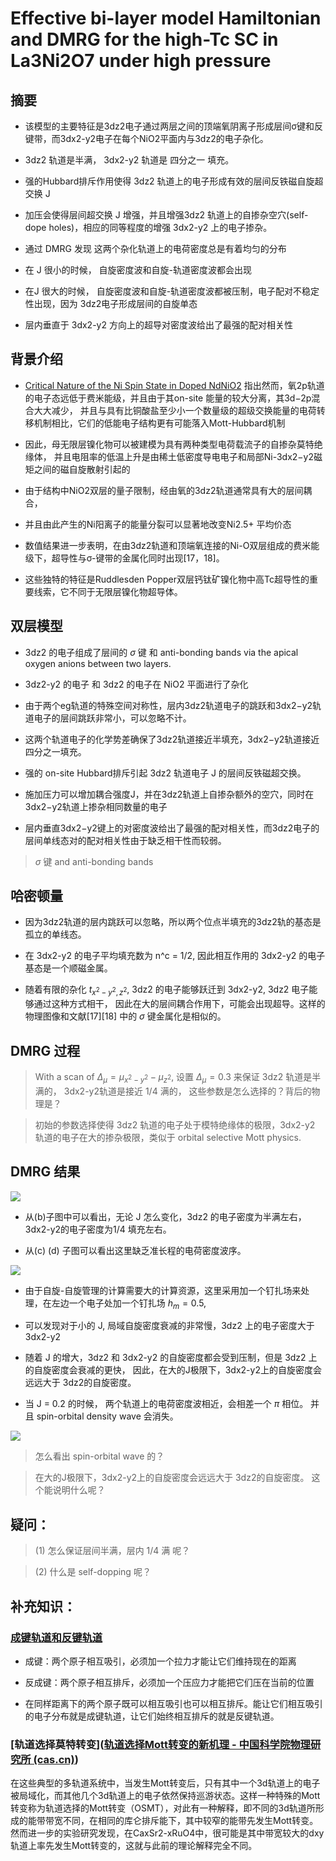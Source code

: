 # Effective bi-layer model Hamiltonian and DMRG for the high-Tc SC in La3Ni2O7 under high pressure

## 摘要

* 该模型的主要特征是3dz2电子通过两层之间的顶端氧阴离子形成层间σ键和反键带，而3dx2-y2电子在每个NiO2平面内与3dz2的电子杂化。

* 3dz2 轨道是半满， 3dx2-y2 轨道是 四分之一 填充。

* 强的Hubbard排斥作用使得 3dz2 轨道上的电子形成有效的层间反铁磁自旋超交换 J

* 加压会使得层间超交换 J 增强，并且增强3dz2 轨道上的自掺杂空穴(self-dope holes)，相应的同等程度的增强 3dx2-y2 上的电子掺杂。

* 通过 DMRG 发现 这两个杂化轨道上的电荷密度总是有着均匀的分布

* 在 J 很小的时候， 自旋密度波和自旋-轨道密度波都会出现

* 在J 很大的时候， 自旋密度波和自旋-轨道密度波都被压制，电子配对不稳定性出现，因为 3dz2电子形成层间的自旋单态

* 层内垂直于 3dx2-y2 方向上的超导对密度波给出了最强的配对相关性

 ## 背景介绍

 * [Critical Nature of the Ni Spin State in Doped NdNiO2](https://journals.aps.org/prl/abstract/10.1103/PhysRevLett.124.207004)
指出然而，氧2p轨道的电子态远低于费米能级，并且由于其on-site 能量的较大分离，其3d−2p混合大大减少，
并且与具有比铜酸盐至少小一个数量级的超级交换能量的电荷转移机制相比，它们的低能电子结构更有可能落入Mott-Hubbard机制

* 因此，母无限层镍化物可以被建模为具有两种类型电荷载流子的自掺杂莫特绝缘体，
并且电阻率的低温上升是由稀土低密度导电电子和局部Ni-3dx2−y2磁矩之间的磁自旋散射引起的

* 由于结构中NiO2双层的量子限制，经由氧的3dz2轨道通常具有大的层间耦合，

* 并且由此产生的Ni阳离子的能量分裂可以显著地改变Ni2.5+ 平均价态

* 数值结果进一步表明，在由3dz2轨道和顶端氧连接的Ni-O双层组成的费米能级下，超导性与σ-键带的金属化同时出现[17，18]。

* 这些独特的特征是Ruddlesden Popper双层钙钛矿镍化物中高Tc超导性的重要线索，它不同于无限层镍化物超导体。


## 双层模型

* 3dz2 的电子组成了层间的 $\sigma$ 键 和 anti-bonding bands via the apical oxygen anions between two layers. 

* 3dz2-y2 的电子 和 3dz2 的电子在 NiO2 平面进行了杂化

* 由于两个eg轨道的特殊空间对称性，层内3dz2轨道电子的跳跃和3dx2−y2轨道电子的层间跳跃非常小，可以忽略不计。

* 这两个轨道电子的化学势差确保了3dz2轨道接近半填充，3dx2−y2轨道接近四分之一填充。

* 强的 on-site Hubbard排斥引起 3dz2 轨道电子 J 的层间反铁磁超交换。

* 施加压力可以增加耦合强度J，并在3dz2轨道上自掺杂额外的空穴，同时在3dx2−y2轨道上掺杂相同数量的电子

* 层内垂直3dx2−y2键上的对密度波给出了最强的配对相关性，而3dz2电子的层间单线态对的配对相关性由于缺乏相干性而较弱。

> $\sigma$ 键 and anti-bonding bands 
## 哈密顿量

* 因为3dz2轨道的层内跳跃可以忽略，所以两个位点半填充的3dz2轨的基态是孤立的单线态。

* 在 3dx2-y2 的电子平均填充数为 n^c = 1/2, 因此相互作用的 3dx2-y2 的电子基态是一个顺磁金属。

* 随着有限的杂化 $t_{x^2-y^2,z^2}$, 3dz2 的电子能够跃迁到 3dx2-y2, 3dz2 电子能够通过这种方式相干，
因此在大的层间耦合作用下，可能会出现超导。这样的物理图像和文献[17][18] 中的 $\sigma$ 键金属化是相似的。

## DMRG 过程

> With a scan of $\Delta_\mu = \mu_{x^2-y^2} - \mu_{z^2}$, 设置 $\Delta_{\mu} = 0.3$ 来保证 3dz2 轨道是半满的，
> 3dx2-y2轨道是接近 1/4 满的， 这些参数是怎么选择的？背后的物理是？

> 初始的参数选择使得 3dz2 轨道的电子处于模特绝缘体的极限，3dx2-y2 轨道的电子在大的掺杂极限，类似于
> orbital selective Mott physics. 

## DMRG 结果

![](https://github.com/yangyuan16/Literatures_reading/blob/main/strong_correlated_electrons/figs-B-Arxive-Ni-SC-1/fig1.png)

* 从(b)子图中可以看出，无论 J 怎么变化，3dz2 的电子密度为半满左右， 3dx2-y2的电子密度为1/4 填充左右。

* 从(c) (d) 子图可以看出这里缺乏准长程的电荷密度波序。

![](https://github.com/yangyuan16/Literatures_reading/blob/main/strong_correlated_electrons/figs-B-Arxive-Ni-SC-1/fig2.png)

* 由于自旋-自旋管理的计算需要大的计算资源，这里采用加一个钉扎场来处理，在左边一个电子处加一个钉扎场 $h_m = 0.5$,

* 可以发现对于小的 J, 局域自旋密度衰减的非常慢，3dz2 上的电子密度大于 3dx2-y2

* 随着 J 的增大，3dz2 和 3dx2-y2 的自旋密度都会受到压制，但是 3dz2 上的自旋密度会衰减的更快，
因此，在大的J极限下，3dx2-y2上的自旋密度会远远大于 3dz2的自旋密度。

* 当 J = 0.2 的时候， 两个轨道上的电荷密度波相近，会相差一个 $\pi$ 相位。
并且 spin-orbital density wave 会消失。

![](https://github.com/yangyuan16/Literatures_reading/blob/main/strong_correlated_electrons/figs-B-Arxive-Ni-SC-1/fig3.png)

> 怎么看出 spin-orbital wave 的？

> 在大的J极限下，3dx2-y2上的自旋密度会远远大于 3dz2的自旋密度。 这个能说明什么呢？


## 疑问：

> (1) 怎么保证层间半满，层内 1/4 满 呢？

> (2) 什么是 self-dopping 呢？

## 补充知识：

### [成键轨道和反键轨道](https://www.zhihu.com/question/302039912)

* 成键：两个原子相互吸引，必须加一个拉力才能让它们维持现在的距离

* 反成键：两个原子相互排斥，必须加一个压应力才能把它们压在当前的位置

* 在同样距离下的两个原子既可以相互吸引也可以相互排斥。能让它们相互吸引的电子分布就是成键轨道，让它们始终相互排斥的就是反键轨道。

### [轨道选择莫特转变]([轨道选择Mott转变的新机理 - 中国科学院物理研究所 (cas.cn)](https://www.iop.cas.cn/xwzx/kydt/200906/t20090622_2328046.html))

在这些典型的多轨道系统中，当发生Mott转变后，只有其中一个3d轨道上的电子被局域化，而其他几个3d轨道上的电子依然保持巡游状态。这样一种特殊的Mott转变称为轨道选择的Mott转变（OSMT），对此有一种解释，即不同的3d轨道所形成的能带带宽不同，在相同的库仑排斥能下，其中较窄的能带先发生Mott转变。然而进一步的实验研究发现，在CaxSr2-xRuO4中，很可能是其中带宽较大的dxy轨道上率先发生Mott转变的，这就与此前的理论解释完全不同。





